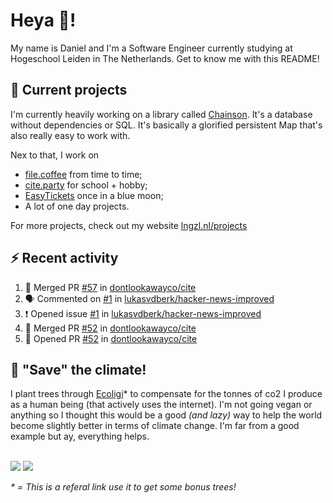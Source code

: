 # Heya 👋!

My name is Daniel and I'm a Software Engineer currently studying at Hogeschool Leiden in The Netherlands. Get to know me with this README!

## 💪 Current projects
I'm currently heavily working on a library called [Chainson](https://github.com/abcdan/chainson). It's a database without dependencies or SQL. It's basically a glorified persistent Map that's also really easy to work with.

Nex to that, I work on
- [file.coffee](https://file.coffee) from time to time;
- [cite.party](https://cite.party) for school + hobby;
- [EasyTickets](https://easytickets.xyz) once in a blue moon;
- A lot of one day projects.

For more projects, check out my website [lngzl.nl/projects](https://lngzl.nl/projects)

## ⚡ Recent activity
<!--START_SECTION:activity-->
1. 🎉 Merged PR [#57](https://github.com/dontlookawayco/cite/pull/57) in [dontlookawayco/cite](https://github.com/dontlookawayco/cite)
2. 🗣 Commented on [#1](https://github.com/lukasvdberk/hacker-news-improved/issues/1) in [lukasvdberk/hacker-news-improved](https://github.com/lukasvdberk/hacker-news-improved)
3. ❗️ Opened issue [#1](https://github.com/lukasvdberk/hacker-news-improved/issues/1) in [lukasvdberk/hacker-news-improved](https://github.com/lukasvdberk/hacker-news-improved)
4. 🎉 Merged PR [#52](https://github.com/dontlookawayco/cite/pull/52) in [dontlookawayco/cite](https://github.com/dontlookawayco/cite)
5. 💪 Opened PR [#52](https://github.com/dontlookawayco/cite/pull/52) in [dontlookawayco/cite](https://github.com/dontlookawayco/cite)
<!--END_SECTION:activity-->

## 🌳 "Save" the climate!
I plant trees through <a href="https://ecologi.com/lngzl?r=6005cc57f70194001deaedfa">Ecoligi</a>* to compensate for the tonnes of co2 I produce as a human being (that actively uses the internet). I'm not going vegan or anything so I thought this would be a good _(and lazy)_ way to help the world become slightly better in terms of climate change. I'm far from a good example but ay, everything helps.

<br><a href="https://ecologi.com/lngzl?r=6005cc57f70194001deaedfa"><img src="https://img.shields.io/ecologi/trees/lngzl"></a> <a href="https://ecologi.com/lngzl?r=6005cc57f70194001deaedfa"><img src="https://img.shields.io/ecologi/carbon/lngzl"></a>



_\* = This is a referal link use it to get some bonus trees!_
